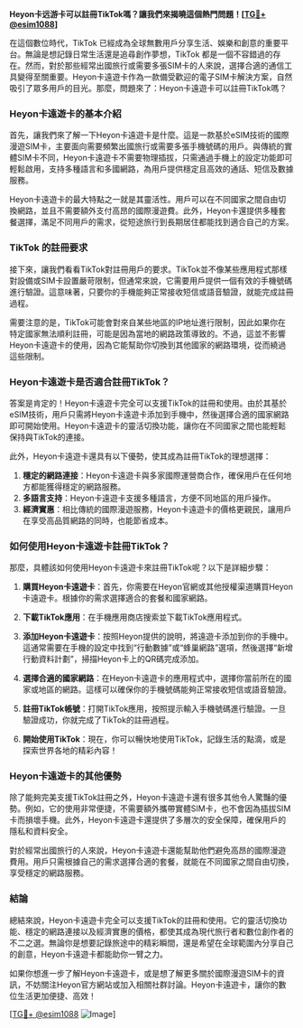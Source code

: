 **Heyon卡远游卡可以註冊TikTok嗎？讓我們來揭曉這個熱門問題！[[TG💪+ @esim1088](https://t.me/s/esim1088)]**

在這個數位時代，TikTok 已經成為全球無數用戶分享生活、娛樂和創意的重要平台。無論是想記錄日常生活還是追尋創作夢想，TikTok 都是一個不容錯過的存在。然而，對於那些經常出國旅行或需要多張SIM卡的人來說，選擇合適的通信工具變得至關重要。Heyon卡遠遊卡作為一款備受歡迎的電子SIM卡解決方案，自然吸引了眾多用戶的目光。那麼，問題來了：Heyon卡遠遊卡可以註冊TikTok嗎？

### Heyon卡遠遊卡的基本介紹

首先，讓我們來了解一下Heyon卡遠遊卡是什麼。這是一款基於eSIM技術的國際漫遊SIM卡，主要面向需要頻繁出國旅行或需要多張手機號碼的用戶。與傳統的實體SIM卡不同，Heyon卡遠遊卡不需要物理插拔，只需通過手機上的設定功能即可輕鬆啟用，支持多種語言和多國網路，為用戶提供穩定且高效的通話、短信及數據服務。

Heyon卡遠遊卡的最大特點之一就是其靈活性。用戶可以在不同國家之間自由切換網路，並且不需要額外支付高昂的國際漫遊費。此外，Heyon卡還提供多種套餐選擇，滿足不同用戶的需求，從短途旅行到長期居住都能找到適合自己的方案。

### TikTok 的註冊要求

接下來，讓我們看看TikTok對註冊用戶的要求。TikTok並不像某些應用程式那樣對設備或SIM卡設置嚴苛限制，但通常來說，它需要用戶提供一個有效的手機號碼進行驗證。這意味著，只要你的手機能夠正常接收短信或語音驗證，就能完成註冊過程。

需要注意的是，TikTok可能會對來自某些地區的IP地址進行限制，因此如果你在特定國家無法順利註冊，可能是因為當地的網路政策導致的。不過，這並不影響Heyon卡遠遊卡的使用，因為它能幫助你切換到其他國家的網路環境，從而繞過這些限制。

### Heyon卡遠遊卡是否適合註冊TikTok？

答案是肯定的！Heyon卡遠遊卡完全可以支援TikTok的註冊和使用。由於其基於eSIM技術，用戶只需將Heyon卡遠遊卡添加到手機中，然後選擇合適的國家網路即可開始使用。Heyon卡遠遊卡的靈活切換功能，讓你在不同國家之間也能輕鬆保持與TikTok的連接。

此外，Heyon卡遠遊卡還具有以下優勢，使其成為註冊TikTok的理想選擇：

1. **穩定的網路連接**：Heyon卡遠遊卡與多家國際運營商合作，確保用戶在任何地方都能獲得穩定的網路服務。
2. **多語言支持**：Heyon卡遠遊卡支援多種語言，方便不同地區的用戶操作。
3. **經濟實惠**：相比傳統的國際漫遊服務，Heyon卡遠遊卡的價格更親民，讓用戶在享受高品質網路的同時，也能節省成本。

### 如何使用Heyon卡遠遊卡註冊TikTok？

那麼，具體該如何使用Heyon卡遠遊卡來註冊TikTok呢？以下是詳細步驟：

1. **購買Heyon卡遠遊卡**：首先，你需要在Heyon官網或其他授權渠道購買Heyon卡遠遊卡。根據你的需求選擇適合的套餐和國家網路。
   
2. **下載TikTok應用**：在手機應用商店搜索並下載TikTok應用程式。

3. **添加Heyon卡遠遊卡**：按照Heyon提供的說明，將遠遊卡添加到你的手機中。這通常需要在手機的設定中找到“行動數據”或“蜂巢網路”選項，然後選擇“新增行動資料計劃”，掃描Heyon卡上的QR碼完成添加。

4. **選擇合適的國家網路**：在Heyon卡遠遊卡的應用程式中，選擇你當前所在的國家或地區的網路。這樣可以確保你的手機號碼能夠正常接收短信或語音驗證。

5. **註冊TikTok帳號**：打開TikTok應用，按照提示輸入手機號碼進行驗證。一旦驗證成功，你就完成了TikTok的註冊過程。

6. **開始使用TikTok**：現在，你可以暢快地使用TikTok，記錄生活的點滴，或是探索世界各地的精彩內容！

### Heyon卡遠遊卡的其他優勢

除了能夠完美支援TikTok註冊之外，Heyon卡遠遊卡還有很多其他令人驚豔的優勢。例如，它的使用非常便捷，不需要額外攜帶實體SIM卡，也不會因為插拔SIM卡而損壞手機。此外，Heyon卡遠遊卡還提供了多層次的安全保障，確保用戶的隱私和資料安全。

對於經常出國旅行的人來說，Heyon卡遠遊卡還能幫助他們避免高昂的國際漫遊費用。用戶只需根據自己的需求選擇合適的套餐，就能在不同國家之間自由切換，享受穩定的網路服務。

### 結論

總結來說，Heyon卡遠遊卡完全可以支援TikTok的註冊和使用。它的靈活切換功能、穩定的網路連接以及經濟實惠的價格，都使其成為現代旅行者和數位創作者的不二之選。無論你是想要記錄旅途中的精彩瞬間，還是希望在全球範圍內分享自己的創意，Heyon卡遠遊卡都能助你一臂之力。

如果你想進一步了解Heyon卡遠遊卡，或是想了解更多關於國際漫遊SIM卡的資訊，不妨關注Heyon官方網站或加入相關社群討論。Heyon卡遠遊卡，讓你的數位生活更加便捷、高效！

[[TG💪+ @esim1088](https://t.me/s/esim1088) ![Image](https://i.postimg.cc/4NQfJmqS/Snipaste-2025-05-13-00-14-12.png)]